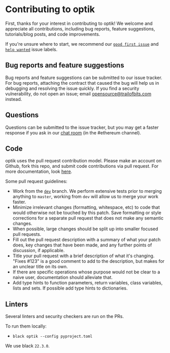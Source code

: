 # Contributing to optik
First, thanks for your interest in contributing to optik! We welcome and appreciate all contributions, including bug reports, feature suggestions, tutorials/blog posts, and code improvements.

If you're unsure where to start, we recommend our [`good first issue`](https://github.com/crytic/optik/issues?q=is%3Aissue+is%3Aopen+label%3A%22good+first+issue%22) and [`help wanted`](https://github.com/crytic/optik/issues?q=is%3Aissue+is%3Aopen+label%3A%22help+wanted%22) issue labels.

## Bug reports and feature suggestions
Bug reports and feature suggestions can be submitted to our issue tracker. For bug reports, attaching the contract that caused the bug will help us in debugging and resolving the issue quickly. If you find a security vulnerability, do not open an issue; email opensource@trailofbits.com instead.

## Questions
Questions can be submitted to the issue tracker, but you may get a faster response if you ask in our [chat room](https://slack.empirehacking.nyc/) (in the #ethereum channel).

## Code
optik uses the pull request contribution model. Please make an account on Github, fork this repo, and submit code contributions via pull request. For more documentation, look [here](https://guides.github.com/activities/forking/).

Some pull request guidelines:

- Work from the [`dev`](https://github.com/crytic/optik/tree/dev) branch. We perform extensive tests prior to merging anything to `master`, working from `dev` will allow us to merge your work faster.
- Minimize irrelevant changes (formatting, whitespace, etc) to code that would otherwise not be touched by this patch. Save formatting or style corrections for a separate pull request that does not make any semantic changes.
- When possible, large changes should be split up into smaller focused pull requests.
- Fill out the pull request description with a summary of what your patch does, key changes that have been made, and any further points of discussion, if applicable.
- Title your pull request with a brief description of what it's changing. "Fixes #123" is a good comment to add to the description, but makes for an unclear title on its own.
- If there are specific operations whose purpose would not be clear to a naive user, documentation should alleviate that.
- Add type hints to function parameters, return variables, class variables, lists and sets. If possible add type hints to dictionaries.

## Linters

Several linters and security checkers are run on the PRs.

To run them locally:

- `black optik --config pyproject.toml`

We use black `22.3.0`.

